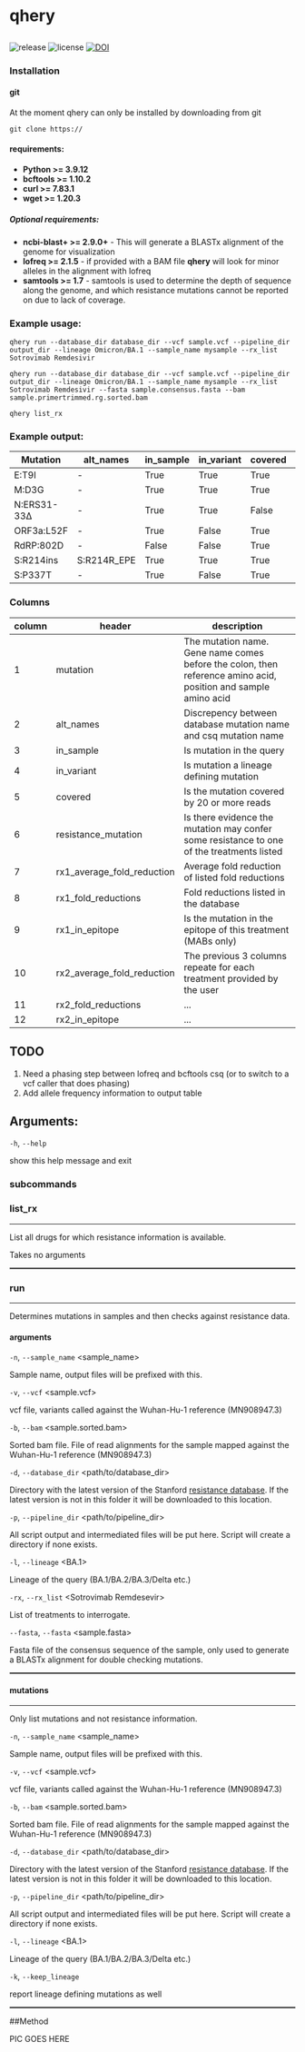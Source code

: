 # qhery

## 
![release](https://img.shields.io/github/v/release/mjsull/qhery) ![license](https://img.shields.io/badge/license-GPLv3-green) [![DOI](https://zenodo.org/badge/97623186.svg)](https://zenodo.org/badge/latestdoi/97623186)



### Installation 

#### git

At the moment qhery can only be installed by downloading from git

```
git clone https://
```



#### requirements:

- **Python >= 3.9.12**
- **bcftools >= 1.10.2**
- **curl >= 7.83.1**
- **wget >= 1.20.3**

##### Optional requirements:
- **ncbi-blast+ >= 2.9.0+** - This will generate a BLASTx alignment of the genome for visualization
- **lofreq >= 2.1.5** - if provided with a BAM file **qhery** will look for minor alleles in the alignment with lofreq
- **samtools >= 1.7** - samtools is used to determine the depth of sequence along the genome, and which resistance mutations
cannot be reported on due to lack of coverage.

### Example usage: 

`qhery run --database_dir database_dir --vcf sample.vcf --pipeline_dir output_dir --lineage Omicron/BA.1 --sample_name mysample --rx_list Sotrovimab Remdesivir`


`qhery run --database_dir database_dir --vcf sample.vcf --pipeline_dir output_dir --lineage Omicron/BA.1 --sample_name mysample --rx_list Sotrovimab Remdesivir --fasta sample.consensus.fasta --bam sample.primertrimmed.rg.sorted.bam` 


 

`qhery list_rx`



### Example output:

| Mutation    | alt_names   | in_sample | in_variant | covered  | resistance_mutation | Remdesivir_average_fold_reduction | Remdesivir_fold_reductions | Remdesivir_in_epitope | Sotrovimab_average_fold_reduction | Sotrovimab_fold_reductions | Sotrovimab_in_epitope |
|-------------|-------------|-----------|------------|----------|---------------------|-----------------------------------|----------------------------|-----------------------|-----------------------------------|----------------------------|-----------------------|
| E:T9I       | -           | True      | True       | True     | False               | 0                                 | -                          | False                 | 0                                 | -                          | False                 |
| M:D3G       | -           | True      | True       | True     | False               | 0                                 | -                          | False                 | 0                                 | -                          | False                 |
| N:ERS31-33∆ | -           | True      | True       | False    | False               | 0                                 | -                          | False                 | 0                                 | -                          | False                 |
| ORF3a:L52F  | -           | True      | False      | True     | False               | 0                                 | -                          | False                 | 0                                 | -                          | False                 |
| RdRP:802D   | -           | False     | False      | True     | True                | 2.54                              | =2.54                      | False                 | 0                                 | -                          | False                 |
|S:R214ins    | S:R214R_EPE | True      | True       | True     | True                | 0                                 | -                          | False                 | 3.00                              | =3.0                       | False
| S:P337T     | -           | True      | False      | True     | True                | 0                                 | -                          | False                 | 8.00                              | =5.4,=10.6                 | True                  |

### Columns
| column | header                     | description                                                                                                    |
|--------|----------------------------|----------------------------------------------------------------------------------------------------------------|
| 1      | mutation                   | The mutation name. Gene name comes before the colon, then reference amino acid, position and sample amino acid |
| 2      | alt_names                  | Discrepency between database mutation name and csq mutation name                                               |
| 3      | in_sample                  | Is mutation in the query                                                                                       |
| 4      | in_variant                 | Is mutation a lineage defining mutation                                                                        |
| 5      | covered                    | Is the mutation covered by 20 or more reads                                                                    |
| 6      | resistance_mutation        | Is there evidence the mutation may confer some resistance to one of the treatments listed                      |
| 7      | rx1_average_fold_reduction | Average fold reduction of listed fold reductions                                                               |
| 8      | rx1_fold_reductions        | Fold reductions listed in the database                                                                         |
| 9      | rx1_in_epitope             | Is the mutation in the epitope of this treatment (MABs only)                                                   |
| 10     | rx2_average_fold_reduction | The previous 3 columns repeate for each treatment provided by the user                                         |
| 11     | rx2_fold_reductions        | ...                                                                                                            |
| 12     | rx2_in_epitope             | ...                                                                                                            |

## TODO
1. Need a phasing step between lofreq and bcftools csq (or to switch to a vcf caller that does phasing)
2. Add allele frequency information to output table


## Arguments:


``-h``, ``--help``

show this help message and exit

### subcommands

### list_rx
___

List all drugs for which resistance information is available.

Takes no arguments



<hr style="border:1px solid gray">

### run
___

Determines mutations in samples and then checks against resistance data.

#### arguments


``-n``, ``--sample_name`` <sample_name>

Sample name, output files will be prefixed with this.

``-v``, ``--vcf`` <sample.vcf>

vcf file, variants called against the Wuhan-Hu-1 reference (MN908947.3)

``-b``, ``--bam`` <sample.sorted.bam>

Sorted bam file. File of read alignments for the sample mapped against the Wuhan-Hu-1 reference (MN908947.3)

``-d``, ``--database_dir`` <path/to/database_dir>

Directory with the latest version of the Stanford [resistance database](https://github.com/hivdb/covid-drdb-payload/releases/latest).
If the latest version is not in this folder it will be downloaded to this location.

``-p``, ``--pipeline_dir`` <path/to/pipeline_dir>

All script output and intermediated files will be put here. Script will create a directory if none exists.

``-l``, ``--lineage`` <BA.1>

Lineage of the query (BA.1/BA.2/BA.3/Delta etc.)

``-rx``, ``--rx_list`` \<Sotrovimab Remdesevir>

List of treatments to interrogate. 

``--fasta``, ``--fasta`` <sample.fasta>

Fasta file of the consensus sequence of the sample, only used to generate a BLASTx alignment for double checking mutations.

<hr style="border:1px solid gray">

#### mutations
___

Only list mutations and not resistance information.

``-n``, ``--sample_name`` <sample_name>

Sample name, output files will be prefixed with this.

``-v``, ``--vcf`` <sample.vcf>

vcf file, variants called against the Wuhan-Hu-1 reference (MN908947.3)

``-b``, ``--bam`` <sample.sorted.bam>

Sorted bam file. File of read alignments for the sample mapped against the Wuhan-Hu-1 reference (MN908947.3)

``-d``, ``--database_dir`` <path/to/database_dir>

Directory with the latest version of the Stanford [resistance database](https://github.com/hivdb/covid-drdb-payload/releases/latest).
If the latest version is not in this folder it will be downloaded to this location.

``-p``, ``--pipeline_dir`` <path/to/pipeline_dir>

All script output and intermediated files will be put here. Script will create a directory if none exists.

``-l``, ``--lineage`` <BA.1>

Lineage of the query (BA.1/BA.2/BA.3/Delta etc.)


``-k``, ``--keep_lineage``

report lineage defining mutations as well


<hr style="border:1px solid gray">


##Method

PIC GOES HERE